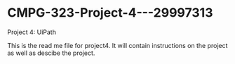 # CMPG-323-Project-4---29997313
Project 4: UiPath

This is the read me file for project4.
It will contain instructions on the project as well as descibe the project.

